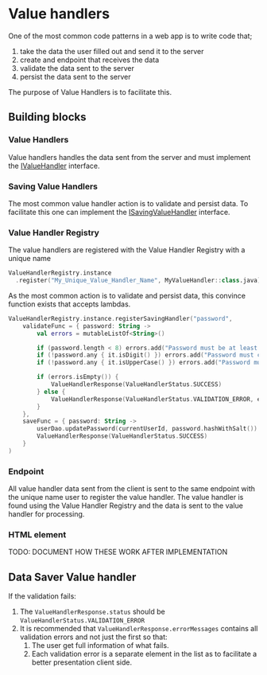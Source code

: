# Value handlers

One of the most common code patterns in a web
app is to write code that;
1) take the data the user filled out and send it to the server
2) create and endpoint that receives the data
3) validate the data sent to the server
4) persist the data sent to the server

The purpose of Value Handlers is to facilitate this.

## Building blocks

### Value Handlers
Value handlers handles the data sent from the server and must implement
the [IValueHandler](../../src/main/kotlin/io/schinzel/web_blocks/component/value_handler/IValueHandler.kt) interface.

### Saving Value Handlers
The most common value handler action is to validate and persist data.
To facilitate this one can implement
the [ISavingValueHandler](../../src/main/kotlin/io/schinzel/web_blocks/component/value_handler/ISavingValueHandler.kt) interface.

### Value Handler Registry
The value handlers are registered with the Value Handler Registry with a unique name

```kotlin
ValueHandlerRegistry.instance
  .register("My_Unique_Value_Handler_Name", MyValueHandler::class.java)
```

As the most common action is to validate and persist data, this convince function exists
that accepts lambdas.
```kotlin
ValueHandlerRegistry.instance.registerSavingHandler("password",
    validateFunc = { password: String ->
        val errors = mutableListOf<String>()

        if (password.length < 8) errors.add("Password must be at least 8 characters")
        if (!password.any { it.isDigit() }) errors.add("Password must contain a number")
        if (!password.any { it.isUpperCase() }) errors.add("Password must contain uppercase letter")

        if (errors.isEmpty()) {
            ValueHandlerResponse(ValueHandlerStatus.SUCCESS)
        } else {
            ValueHandlerResponse(ValueHandlerStatus.VALIDATION_ERROR, errors)
        }
    },
    saveFunc = { password: String ->
        userDao.updatePassword(currentUserId, password.hashWithSalt())
        ValueHandlerResponse(ValueHandlerStatus.SUCCESS)
    }
)
```


### Endpoint
All value handler data sent from the client is sent to the same endpoint with the unique name
user to register the value handler.
The value handler is found using the Value Handler Registry and the data is sent to the
value handler for processing.


### HTML element
TODO: DOCUMENT HOW THESE WORK AFTER IMPLEMENTATION








## Data Saver Value handler

If the validation fails:
1) The `ValueHandlerResponse.status` should be `ValueHandlerStatus.VALIDATION_ERROR`
2) It is recommended that `ValueHandlerResponse.errorMessages` contains all validation errors and not just the first so that:
   1) The user get full information of what fails.
   2) Each validation error is a separate element in the list as to facilitate a better presentation client side.
